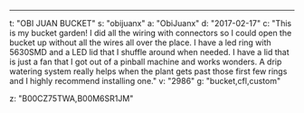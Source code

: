 ---
t: "OBI JUAN BUCKET"
s: "obijuanx"
a: "ObiJuanx"
d: "2017-02-17"
c: "This is my bucket garden! I did all the wiring with connectors so I could open the bucket up without all the wires all over the place. I have a led ring with 5630SMD and a LED lid that I shuffle around when needed. I have a lid that is just a fan that I got out of a pinball machine and works wonders. A drip watering system really helps when the plant gets past those first few rings and I highly recommend installing one."
v: "2986"
g: "bucket,cfl,custom"

z: "B00CZ75TWA,B00M6SR1JM"
